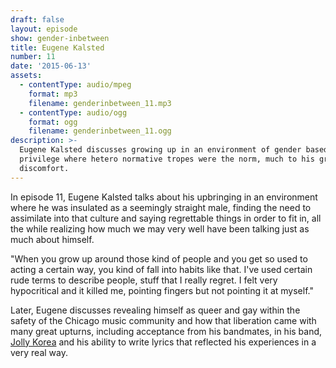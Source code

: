 ```yaml
---
draft: false
layout: episode
show: gender-inbetween
title: Eugene Kalsted
number: 11
date: '2015-06-13'
assets:
  - contentType: audio/mpeg
    format: mp3
    filename: genderinbetween_11.mp3
  - contentType: audio/ogg
    format: ogg
    filename: genderinbetween_11.ogg
description: >-
  Eugene Kalsted discusses growing up in an environment of gender based
  privilege where hetero normative tropes were the norm, much to his growing
  discomfort. 
---
```

In episode 11, Eugene Kalsted talks about his upbringing in an environment where he was insulated as a seemingly straight male, finding the need to assimilate into that culture and saying regrettable things in order to fit in, all the while realizing how much we may very well have been talking just as much about himself.

"When you grow up around those kind of people and you get so used to acting a certain way, you kind of fall into habits like that. I've used certain rude terms to describe people, stuff that I really regret. I felt very hypocritical and it killed me, pointing fingers but not pointing it at myself."

Later, Eugene discusses revealing himself as queer and gay within the safety of the Chicago music community and how that liberation came with many great upturns, including acceptance from his bandmates, in his band, [Jolly Korea](https://jolly-korea.bandcamp.com) and his ability to write lyrics that reflected his experiences in a very real way.